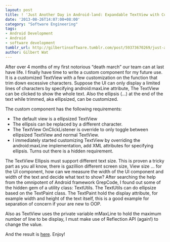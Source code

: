 ```yaml
---
layout: post
title: ! 'Just Another Day in Android-land: Expandable TextView with Custom Ellipsis'
date: '2013-08-26T14:07:00+08:00'
category: "Software Engineering"
tags:
- Android Development
- Android
- software development
tumblr_url: http://gilbertinsoftware.tumblr.com/post/59373670269/just-another-day-in-android-land-expandable-textview
author: Gilbert Wat
---
```

After over 4 months of my first notorious “death march” our team can at last have life. I finally have time to write a custom component for my future use. It is a customized TextView with a few customization on the function that trim down excessive characters. Suppose the UI can only display a limited lines of characters by specifying android:maxLine attribute, The TextView can be clicked to show the whole text. Also the ellipsis (…) at the end of the text while trimmed, aka ellipsized, can be customized.

The custom component has the following requirements:

* The default view is a ellipsized TextView
* The ellipsis can be replaced by a different character.
* The TextView OnClickListener is override to only toggle between ellipsized TextView and normal TextView.
* I immediately started customizing TextView by overriding the android:maxLine implementation, add XML attributes for specifying ellipsis. Turns out there is a hidden requirement.

The TextView Ellipsis must support different text size. 
This is proven a tricky part as you all know, there is gazillion different screen size, View size … for the UI component, how can we measure the width of the UI component and width of the text and decide what text to show? After searching the help from the omnipotent of Android framework GrepCode, I found out some of the hidden gem of a utility class: TextUtils. The TextUtils can do ellipsize based on the TextPaint class. The TextPaint hold the display attribute, for example width and height of the text itself, this is a good example for separation of concern if your are new to OOP.

Also as TextView uses the private variable mMaxLine to hold the maximum number of line to be display, I must make use of Reflection API (again!) to change the value.

And the result is [here](https://gist.github.com/gilbertwat/6338414). Enjoy!
